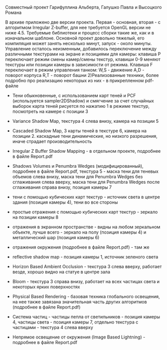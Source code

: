 Совместный проект Гарифуллина Альберта, Галушко Павла и Высоцкого Романа

В архиве приложено две версии проекта. Первая - основная, вторая - с алгоритмом Irregular Z-buffer, для нее требуется OpenGL версии не ниже 4.5. Требуемые библиотеки и процесс сборки такие же, как и в изначальном шаблоне. Основной проект довольно тяжелый, его компиляция может занять несколько минут, запуск - около минуты. Управление осталось неизменным, добавилось переключение между различными текстурами на экране и позициями для камеры: клавиша P переключает режим смены камер/смены текстур, клавиши 0-9 меняют текстуры или позиции камеры в зависимости от режима.
Клавиша F переключает в режим управления танком: W,S - движение  A,D - поворот корпуса R,T - поворот башни
2)Реализованные техники, более подробно про реализацию некоторых из них - в прикрепленном pdf-файле

- Тени обыкновенные, с использованием карт теней и PCF (используется sampler2DShadow) и смягчение за счет случайных выборок 
карта теней рисуется по нажатию 1 в режиме текстур, посмотреть на камере с позиции 3
- Variance Shadow Map, текстура 4 слева внизу, камера на позиции 5
- Cascaded Shadow Map, 3 карты теней в текстуре 6, камера на позиции 2. каскадные тени динамические, но низкого разрешения, иначе страдает производительность
- Irregular Z Buffer Shadow Mapping - в отдельном проекте, подробнее в файле Report.pdf
- Shadows Volumes и Penumbra Wedges (модифицированный), подробнее в файле Report.pdf, текстура 5 - маска тени для теневых объемов слева внизу, маска тени для Penumbra Wedges без сглаживания слева вверху, маска тени для Penumbra Wedges после сглаживания справа внизу, позиция камеры 7
- тени с помощью кубических карт текстур - источник света в центре здания (позиция камеры 4), тени во все стороны

- простые отражения с помощью кубических карт текстур - зеркало на позиции камеры 8
- отражения в экранном пространстве - видны на любом зеркальном объекте, лучше всего - зеркало на полу (позиция камеры 4) и металлический шар (позиция камеры 6)
- отражения окружения (подробнее в файле Report.pdf) - там же

- reflective shadow map - позиция камеры 1, источник зеленого света
- Horizon Based Ambient Occlusion - текстура 3 слева вверху, работает везде, хорошо видно на статуе в центре зала
- Bloom - текстура 3 справа внизу, работает на всех частицах света и некоторых ярких поверхностях
- Physical Based Rendering - базовая техника глобального освещения, на нее также завязана значительная часть других алгоритмов (подробнее в файле Report.pdf)
- Система частиц - частицы пепла от светильников - позиция камеры 4, частицы света - позиция камеры 7, отдельно текстура с частицами - текстура 4 слева вверху
- Непрямое освещение от окружения (Image Based Lightning) - подробнее в файле Report.pdf

